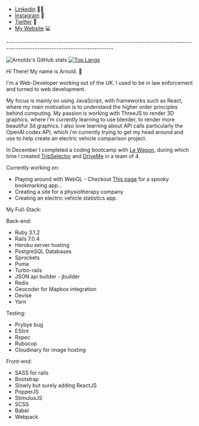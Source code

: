 <ReadMe>
  <ul>
    <li>
    <a href="https://www.linkedin.com/in/arnoldcubicijones/">Linkedin</a> 🧑‍💻
    </li>
    <li>
    <a href="https://www.instagram.com/ajwebdesigns/">Instagram</a> 📸
    </li>
    <li>
    <a href="https://twitter.com/ArnoldCJones">Twitter</a> 🐥
    </li>
    <li>
    <a href="https://www.arnoldcjones.co.uk">My Website</a> 💻
    </li>
<!--     <li>
    <a href="https://www.malt.uk/profile/arnoldcubicijones">Find me on Malt</a> 💻
    </li> -->
  </ul>
  ---------------------------------------------------------------------------------------------------------------------------
  
  ![Arnolds's GitHub stats](https://github-readme-stats.vercel.app/api?username=ajcj1&show_icons=true&theme=tokyonight)
  [![Top Langs](https://github-readme-stats.vercel.app/api/top-langs/?username=ajcj1)](https://github.com/ajcj1/github-readme-stats&show_icons=true&theme=tokyonight)
  
  Hi There! My name is Arnold. 👋

  I'm a Web-Developer working out of the UK. I used to be in law enforcement and turned to web development.
  
  My focus is mainly on using JavaScript, with frameworks such as React, where my main motivation is to understand the higher order principles behind computing. My passion is working with ThreeJS to render 3D graphics, where i'm currently learning to use blender, to render more beautiful 3d graphics. I also love learning about API calls particularly the OpenAI codex API, which i'm currently trying to get my head around and use to help create an electric vehicle comparison project. 

  In December I completed a coding bootcamp with <a href="https://www.lewagon.com/">Le Wagon</a>, during which time I created <a href="https://www.trips-selector.com/">TripSelector</a> and <a href="https://driveme-ajcj1.herokuapp.com/">DriveMe</a> in a team of 4.
  
   Currently working on:
  
  - Playing around with WebGL - Checkout <a href="https://ajcj1.github.io/vite-compiled-phantom-bookmarks/">This page</a> for a spooky bookmarking app... 
  - Creating a site for a physiotherapy company
  - Creating an electric vehicle statistics app.
  
 My Full-Stack:
  
  Back-end:
  
  - Ruby 3.1.2
  - Rails 7.0.4
  - Heroku server hosting
  - PostgreSQL Databases
  - Sprockets
  - Puma
  - Turbo-rails
  - JSON api builder - jbuilder
  - Redis
  - Geocoder for Mapbox integration
  - Devise
  - Yarn

Testing:
  
  - Prybye bug
  - ESlint
  - Rspec
  - Rubocop
  - Cloudinary for image hosting

Front-end:

  - SASS for rails
  - Bootstrap
  - Slowly but surely adding ReactJS 
  - PopperJS
  - StimulusJS
  - SCSS
  - Babel
  - Webpack
  
 
 
</ReadMe>
